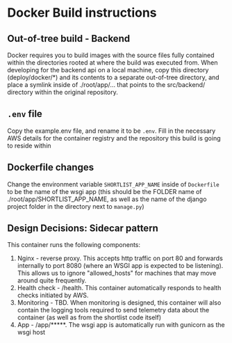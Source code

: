 # Docker Build instructions

## Out-of-tree build - Backend
Docker requires you to build images with the source files fully contained within the directories rooted at where the build was executed from.  When developing for the backend api on a local machine, copy this directory (deploy/docker/*) and its contents to a separate out-of-tree directory, and place a symlink inside of ./root/app/... that points to the src/backend/ directory within the original repository.

## `.env` file
Copy the example.env file, and rename it to be `.env`.  Fill in the necessary AWS details for the container registry and the repository this build is going to reside within

## Dockerfile changes
Change the environment variable `SHORTLIST_APP_NAME` inside of `Dockerfile` to be the name of the wsgi app (this should be the FOLDER name of ./root/app/SHORTLIST_APP_NAME, as well as the name of the django project folder in the directory next to `manage.py`)

## Design Decisions: Sidecar pattern
This container runs the following components:
1. Nginx - reverse proxy. This accepts http traffic on port 80 and forwards internally to port 8080 (where an WSGI app is expected to be listening).  This allows us to ignore "allowed_hosts" for machines that may move around quite frequently.
2. Health check - /health. This container automatically responds to health checks initiated by AWS.  
3. Monitoring - TBD.  When monitoring is designed, this container will also contain the logging tools required to send telemetry data about the container (as well as from the shortlist code itself)
4. App - /app/*****. The wsgi app is automatically run with gunicorn as the wsgi host